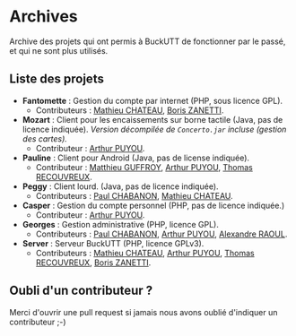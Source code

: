 # Archives

Archive des projets qui ont permis à BuckUTT de fonctionner par le passé, et qui ne sont plus utilisés.

## Liste des projets

* **Fantomette** : Gestion du compte par internet (PHP, sous licence GPL).
    * Contributeurs : [Mathieu CHATEAU](https://github.com/Sid3y1), [Boris ZANETTI](https://github.com/zanettibo).
* **Mozart** : Client pour les encaissements sur borne tactile (Java, pas de licence indiquée). *Version décompilée de `Concerto.jar` incluse (gestion des cartes).*
    * Contributeur : [Arthur PUYOU](https://github.com/apuyou).
* **Pauline** : Client pour Android (Java, pas de license indiquée).
    * Contributeur : [Matthieu GUFFROY](https://github.com/mattgu74), [Arthur PUYOU](https://github.com/apuyou), [Thomas RECOUVREUX](https://github.com/trecouvr).
* **Peggy** : Client lourd. (Java, pas de licence indiquée).
    * Contributeurs : [Paul CHABANON](paulchabanon), [Mathieu CHATEAU](https://github.com/Sid3y1).
* **Casper** : Gestion du compte personnel (PHP, pas de licence indiquée.)
    * Contributeur : [Arthur PUYOU](https://github.com/apuyou).
* **Georges** : Gestion administrative (PHP, licence GPL).
    * Contributeurs : [Paul CHABANON](paulchabanon), [Arthur PUYOU](https://github.com/apuyou), [Alexandre RAOUL](https://github.com/alex-raoul).
* **Server** : Serveur BuckUTT (PHP, licence GPLv3).
    * Contributeurs : [Mathieu CHATEAU](https://github.com/Sid3y1), [Arthur PUYOU](https://github.com/apuyou), [Thomas RECOUVREUX](https://github.com/trecouvr), [Boris ZANETTI](https://github.com/zanettibo).

## Oubli d'un contributeur ?

Merci d'ouvrir une pull request si jamais nous avons oublié d'indiquer un contributeur ;-)
